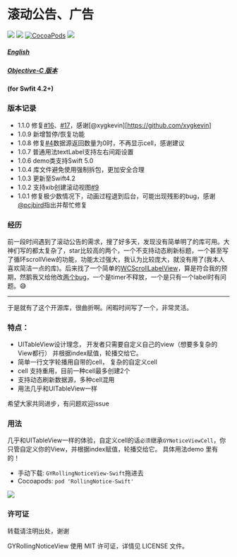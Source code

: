 # 滚动公告、广告

![](https://img.shields.io/badge/platform-iOS-red.svg)&nbsp;![](https://img.shields.io/badge/language-Swift-orange.svg)&nbsp;[![CocoaPods](http://img.shields.io/cocoapods/v/RollingNotice-Swift.svg?style=flat)](http://cocoapods.org/pods/RollingNotice-Swift)&nbsp;![](https://img.shields.io/badge/license-MIT%20License-brightgreen.svg)

##### [English](https://github.com/maltsugar/RollingNotice-Swift/blob/master/README_en.md)
##### [Objective-C 版本](https://github.com/maltsugar/RollingNotice)


#### (for Swfit 4.2+)

### 版本记录
- 1.1.0 修复[#16](https://github.com/maltsugar/RollingNotice/issues/16)、[#17](https://github.com/maltsugar/RollingNotice/issues/17)，感谢[@xygkevin][https://github.com/xygkevin]
- 1.0.9 新增暂停/恢复功能
- 1.0.8 修复[#4](https://github.com/maltsugar/RollingNotice-Swift/issues/4)数据源返回数量为0时，不再显示cell，感谢建议
- 1.0.7 普通用法textLabel支持左右间距设置
- 1.0.6 demo类支持Swift 5.0
- 1.0.4 库文件避免使用强制拆包，更加安全合理
- 1.0.3 更新至Swift4.2
- 1.0.2 支持xib创建滚动视图[#9](https://github.com/maltsugar/RollingNotice/issues/9)
- 1.0.1 修复极少数情况下，动画过程退到后台，可能出现残影的bug，感谢[@pcjbird](https://github.com/pcjbird)指出并帮忙修复



### 经历
前一段时间遇到了滚动公告的需求，搜了好多天，发现没有简单明了的库可用。大神们写的都太复杂了，star比较高的两个，一个不支持动态刷新标题，一个甚至写了循环scrollView的功能，功能太过强大，我认为比较庞大，就没有用了(我本人喜欢简洁一点的库)。后来找了一个简单的[WCScrollLabelView](https://github.com/Verchen/WCScrollLabelView)，算是符合我的预期，然鹅我又给他改[两个bug](https://github.com/Verchen/WCScrollLabelView/issues/1)，一个是timer不释放，一个是只有一个label时有问题。😅

---
于是就有了这个开源库，很曲折啊。闲暇时间写了一个，非常灵活。

### 特点：

- UITableView设计理念， 开发者只需要自定义自己的view（想要多复杂的View都行） 并根据index赋值，轮播交给它。
- 简单一行文字轮播用自带的cell， 复杂的自定义cell
- cell 支持重用，目前一种cell最多创建2个
- 支持动态刷新数据源，多种cell混用
- 用法几乎和UITableView一样


希望大家共同进步，有问题欢迎issue
### 用法
几乎和UITableView一样的体验，自定义cell的话`必须`继承`GYNoticeViewCell`，你只管自定义你的View，并根据index赋值，轮播交给它。
具体用法demo 里有的！

- 手动下载: `GYRollingNoticeView-Swift`拖进去
- Cocoapods: `pod 'RollingNotice-Swift'`


![](http://wx3.sinaimg.cn/mw690/72aba7efgy1fmdy022ow6g20bn08g0xn.gif)

### 许可证
转载请注明出处，谢谢


GYRollingNoticeView 使用 MIT 许可证，详情见 LICENSE 文件。



